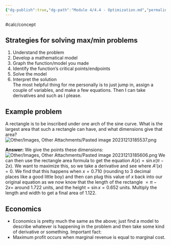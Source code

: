 ```yaml
---
{"dg-publish":true,"dg-path":"Module 4/4.4 - Optimization.md","permalink":"/module-4/4-4-optimization/","created":"","updated":""}
---
```


#calc/concept 
## Strategies for solving max/min problems
1. Understand the problem
2. Develop a mathematical model
3. Graph the function/model you made
4. Identify the function’s critical points/endpoints
5. Solve the model
6. Interpret the solution  
The most helpful thing for me personally is to just jump in, assign a couple of variables, and make a few equations. Then I can take derivatives and such as I please.
## Example problem
A rectangle is to be inscribed under one arch of the sine curve. What is the largest area that such a rectangle can have, and what dimensions give that area?
![Other/Images, Other Attachments/Pasted image 20231213185537.png](/img/user/Other/Images,%20Other%20Attachments/Pasted%20image%2020231213185537.png)

**Answer:** We give the points these dimensions:
![Other/Images, Other Attachments/Pasted image 20231213185606.png](/img/user/Other/Images,%20Other%20Attachments/Pasted%20image%2020231213185606.png)
We can then use the rectangle area formula to get the equation $A(x)=\sin x(\pi-2x)$. We want to maximize this, so we take a derivative and see where $A'(x)=0$. We find that this happens when $x=0.710$ (rounding to 3 decimal places like a good little boy) and then can plug this value of $x$ back into our original equation as we now know that the length of the rectangle $=\pi-2x=$ around $1.722$ units, and the height = $\sin x=0.652$ units. Multiply the length and width to get a final area of $1.122$.
## Economics
- Economics is pretty much the same as the above; just find a model to describe whatever is happening in the problem and then take some kind of derivative or something.
Important fact:
- Maximum profit occurs when marginal revenue is equal to marginal cost.